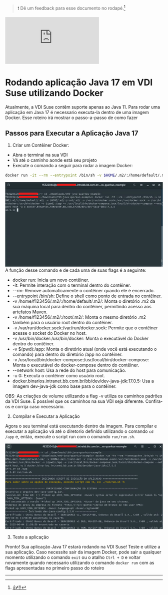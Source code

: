 > :exclamation: Dê um feedback para esse documento no rodapé.[^1]

![](https://eni.bb.com.br/eni1/matomo.php?idsite=469&amp;rec=1&amp;url=https://fontes.intranet.bb.com.br/dev/publico/roteiros/-/blob/master/vdi/java-17-em-vdi-suse.md&amp;action_name=vdi/java-17-em-vdi-suse)

# Rodando aplicação Java 17 em VDI Suse utilizando Docker

Atualmente, a VDI Suse contêm suporte apenas ao Java 11. Para rodar uma aplicação em Java 17 é necessario executa-la dentro de uma imagem Docker.
Esse roteiro irá mostrar o passo-a-passo de como fazer

## Passos para Executar a Aplicação Java 17
1. Criar um Contêiner Docker:

* Abra o terminal na sua VDI
* Vá até o caminho aonde está seu projeto
* Execute o comando a seguir para rodar a imagem Docker:
```bash
docker run -it --rm --entrypoint /bin/sh -v $HOME/.m2/:/home/default/.m2/ -v $HOME/.m2/:/root/.m2/ -v /var/run/docker.sock:/var/run/docker.sock -v /usr/bin/docker:/usr/bin/docker -v $(pwd):/app -v /usr/local/bin/docker-compose:/usr/local/bin/docker-compose --network host -u 0 docker.binarios.intranet.bb.com.br/bb/dev/dev-java-jdk:17.0.5
```
![Print do comando docker sendo executado](imagens/print-docker-command.png)
A função desse comando e de cada uma de suas flags é a seguinte:
* docker run: Inicia um novo contêiner.
* -it: Permite interação com o terminal dentro do contêiner.
* --rm: Remove automaticamente o contêiner quando ele é encerrado.
* --entrypoint /bin/sh: Define o shell como ponto de entrada no contêiner.
* -v /home/f123456/.m2/:/home/default/.m2/: Monta o diretório .m2 da sua máquina local para dentro do contêiner, permitindo acesso aos artefatos Maven.
* -v /home/f123456/.m2/:/root/.m2/: Monta o mesmo diretório .m2 também para o usuário root dentro do contêiner.
* -v /var/run/docker.sock:/var/run/docker.sock: Permite que o contêiner acesse o socket do Docker no host.
* -v /usr/bin/docker:/usr/bin/docker: Monta o executável do Docker dentro do contêiner.
* -v $(pwd):/app: Monta o diretório atual (onde você está executando o comando) para dentro do diretório /app no contêiner.
* -v /usr/local/bin/docker-compose:/usr/local/bin/docker-compose: Monta o executável do docker-compose dentro do contêiner.
* --network host: Usa a rede do host para comunicação.
* -u 0: Executa o contêiner como usuário root.
* docker.binarios.intranet.bb.com.br/bb/dev/dev-java-jdk:17.0.5: Usa a imagem dev-java-jdk como base para o contêiner.

OBS: As criações de volume utilizando a flag -v utiliza os caminhos padrões da VDI Suse. É possível que os caminhos na sua VDI seja diferente. Confira-os e corrija caso necessário.

2. Compilar e Executar a Aplicação

Agora o seu terminal está executando dentro da imagem. Para compilar e executar a aplicação vá até o diretorio definido utilizando o comando `cd /app` e, então, execute o script run com o comando `run/run.sh`.

![Print da aplicação rodando após o passo-a-passo descrito](imagens/print-executar-operacao.png)

3. Teste a aplicação

Pronto! Sua aplicação Java 17 estará rodando na VDI Suse! Teste e utilize a sua aplicação.
Caso necessite sair da imagem Docker, pode sair a qualquer momento utilizando o comando `exit` ou o atalho `Ctrl + D` e voltar novamente quando necessario utilizando o comando `docker run` com as flags apresentadas no primeiro passo do roteiro

---
[^1]: [👍👎](http://feedback.dev.intranet.bb.com.br/?origem=roteiros&url_origem=fontes.intranet.bb.com.br/dev/publico/roteiros/-/blob/master/frameworks/quarkus/atualizacao-quarkus.md&internalidade=frameworks/quarkus/atualizacao-quarkus)